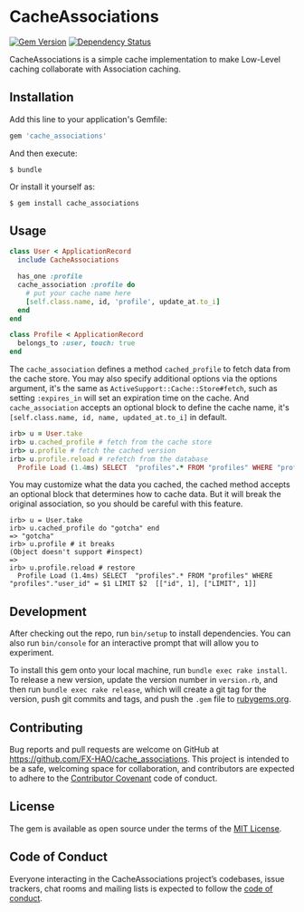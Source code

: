 # CacheAssociations
[![Gem Version](https://badge.fury.io/rb/cache_associations.svg)](https://badge.fury.io/rb/cache_associations)
[![Dependency Status](https://gemnasium.com/badges/github.com/FX-HAO/cache_associations.svg)](https://gemnasium.com/github.com/FX-HAO/cache_associations)

CacheAssociations is a simple cache implementation to make Low-Level caching collaborate with Association caching.


## Installation

Add this line to your application's Gemfile:

```ruby
gem 'cache_associations'
```

And then execute:

    $ bundle

Or install it yourself as:

    $ gem install cache_associations

## Usage

```ruby
class User < ApplicationRecord
  include CacheAssociations

  has_one :profile
  cache_association :profile do 
    # put your cache name here
    [self.class.name, id, 'profile', update_at.to_i]
  end
end

class Profile < ApplicationRecord
  belongs_to :user, touch: true
end
```

The `cache_association` defines a method `cached_profile` to fetch data from the cache store.
You may also specify additional options via the options argument, it's the same as `ActiveSupport::Cache::Store#fetch`, 
such as setting `:expires_in` will set an expiration time on the cache.
And `cache_association` accepts an optional block to define the cache name, it's `[self.class.name, id, name, updated_at.to_i]` in default.

```ruby
irb> u = User.take
irb> u.cached_profile # fetch from the cache store
irb> u.profile # fetch the cached version
irb> u.profile.reload # refetch from the database
  Profile Load (1.4ms) SELECT  "profiles".* FROM "profiles" WHERE "profiles"."user_id" = $1 LIMIT $2  [["id", 1], ["LIMIT", 1]]
```

You may customize what the data you cached, the cached method accepts an optional block that determines how to cache data. 
But it will break the original association, so you should be careful with this feature.

```
irb> u = User.take
irb> u.cached_profile do "gotcha" end
=> "gotcha"
irb> u.profile # it breaks
(Object doesn't support #inspect)
=> 
irb> u.profile.reload # restore
  Profile Load (1.4ms) SELECT  "profiles".* FROM "profiles" WHERE "profiles"."user_id" = $1 LIMIT $2  [["id", 1], ["LIMIT", 1]]
```

## Development

After checking out the repo, run `bin/setup` to install dependencies. You can also run `bin/console` for an interactive prompt that will allow you to experiment.

To install this gem onto your local machine, run `bundle exec rake install`. To release a new version, update the version number in `version.rb`, and then run `bundle exec rake release`, which will create a git tag for the version, push git commits and tags, and push the `.gem` file to [rubygems.org](https://rubygems.org).

## Contributing

Bug reports and pull requests are welcome on GitHub at https://github.com/FX-HAO/cache_associations. This project is intended to be a safe, welcoming space for collaboration, and contributors are expected to adhere to the [Contributor Covenant](http://contributor-covenant.org) code of conduct.

## License

The gem is available as open source under the terms of the [MIT License](http://opensource.org/licenses/MIT).

## Code of Conduct

Everyone interacting in the CacheAssociations project’s codebases, issue trackers, chat rooms and mailing lists is expected to follow the [code of conduct](https://github.com/[USERNAME]/cache_associations/blob/master/CODE_OF_CONDUCT.md).
